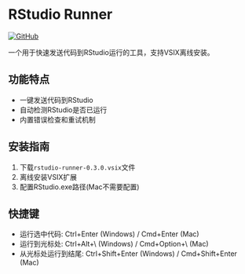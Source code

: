 # RStudio Runner

[![GitHub](https://img.shields.io/badge/GitHub-Repository-blue)](https://github.com/kerrydu/runstudio)

一个用于快速发送代码到RStudio运行的工具，支持VSIX离线安装。

## 功能特点

- 一键发送代码到RStudio
- 自动检测RStudio是否已运行
- 内置错误检查和重试机制

## 安装指南

1. 下载`rstudio-runner-0.3.0.vsix`文件
2. 离线安装VSIX扩展
3. 配置RStudio.exe路径(Mac不需要配置)

## 快捷键

- 运行选中代码: Ctrl+Enter (Windows) / Cmd+Enter (Mac)
- 运行到光标处: Ctrl+Alt+\\ (Windows) / Cmd+Option+\\ (Mac)
- 从光标处运行到结尾: Ctrl+Shift+Enter (Windows) / Cmd+Shift+Enter (Mac)
